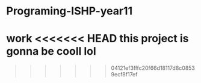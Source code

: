 # Programing-ISHP-year11
work
<<<<<<< HEAD
this project is gonna be cooll lol
=======



>>>>>>> 04121ef3fffc20f66d18117d8c08539ecf8f17ef

